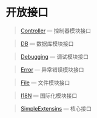 开放接口
========

> [Controller](http://git.oschina.net/gaoxiang/SE-For-ASP/tree/master/Docs/Api/Controller) &mdash; 控制器模块接口

> [DB](http://git.oschina.net/gaoxiang/SE-For-ASP/tree/master/Docs/Api/DB) &mdash; 数据库模块接口

> [Debugging](http://git.oschina.net/gaoxiang/SE-For-ASP/tree/master/Docs/Api/Debugging) &mdash; 调试模块接口

> [Error](http://git.oschina.net/gaoxiang/SE-For-ASP/tree/master/Docs/Api/Error) &mdash; 异常错误模块接口

> [File](http://git.oschina.net/gaoxiang/SE-For-ASP/tree/master/Docs/Api/File) &mdash; 文件模块接口

> [I18N](http://git.oschina.net/gaoxiang/SE-For-ASP/tree/master/Docs/Api/I18N) &mdash; 国际化模块接口

> [SimpleExtensins](http://git.oschina.net/gaoxiang/SE-For-ASP/tree/master/Docs/Api/SimpleExtensions) &mdash; 核心接口